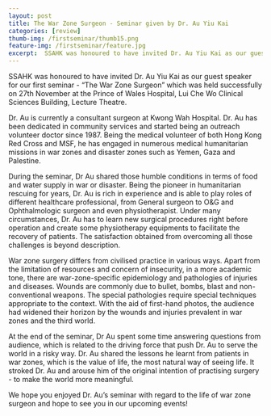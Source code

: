 ```yaml
---
layout: post
title: The War Zone Surgeon - Seminar given by Dr. Au Yiu Kai
categories: [review]
thumb-img: /firstseminar/thumb15.png
feature-img: /firstseminar/feature.jpg
excerpt:  SSAHK was honoured to have invited Dr. Au Yiu Kai as our guest speaker for our first seminar - “The War Zone Surgeon” which was held successfully on 27th November at the Prince of Wales Hospital, Lui Che Wo Clinical Sciences Building, Lecture Theatre ...
---
```


SSAHK was honoured to have invited Dr. Au Yiu Kai as our guest speaker for our first seminar - “The War Zone Surgeon” which was held successfully on 27th November at the Prince of Wales Hospital, Lui Che Wo Clinical Sciences Building, Lecture Theatre.

 Dr. Au is currently a consultant surgeon at Kwong Wah Hospital. Dr. Au has been dedicated in community services and started being an outreach volunteer doctor since 1987. Being the medical volunteer of both Hong Kong Red Cross and MSF, he has engaged in numerous medical humanitarian missions in war zones and disaster zones such as Yemen, Gaza and Palestine.

During the seminar, Dr Au shared those humble conditions in terms of food and water supply in war or disaster. Being the pioneer in humanitarian rescuing for years, Dr. Au is rich in experience and is able to play roles of different healthcare professional, from General surgeon to O&G and Ophthalmologic surgeon and even physiotherapist. Under many circumstances, Dr. Au has to learn new surgical procedures right before operation and create some physiotherapy equipments to facilitate the recovery of patients. The satisfaction obtained from overcoming all those challenges is beyond description.

War zone surgery differs from civilised practice in various ways. Apart from the limitation of resources and concern of insecurity, in a more academic tone, there are war-zone-specific epidemiology and pathologies of injuries and diseases. Wounds are commonly due to bullet, bombs, blast and non-conventional weapons. The special pathologies require special techniques appropriate to the context. With the aid of first-hand photos, the audience had widened their horizon by the wounds and injuries prevalent in war zones and the third world.

At the end of the seminar, Dr Au spent some time answering questions from audience, which is related to the driving force that push Dr. Au to serve the world in a risky way. Dr. Au shared the lessons he learnt from patients in war zones, which is the value of life, the most natural way of seeing life. It stroked Dr. Au and arouse him of the original intention of practising surgery - to make the world more meaningful.

We hope you enjoyed Dr. Au’s seminar with regard to the life of war zone surgeon and hope to see you in our upcoming events!
